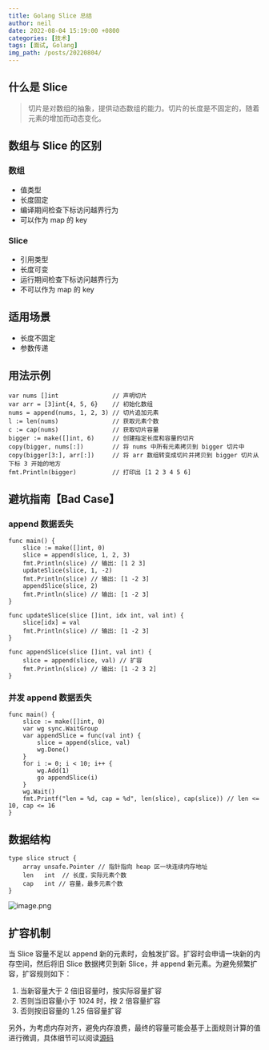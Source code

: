 ```yaml
---
title: Golang Slice 总结
author: neil
date: 2022-08-04 15:19:00 +0800
categories: [技术]
tags: [面试, Golang]
img_path: /posts/20220804/
---
```



## 什么是 Slice

> 切片是对数组的抽象，提供动态数组的能力。切片的长度是不固定的，随着元素的增加而动态变化。

## 数组与 Slice 的区别

### 数组
- 值类型
- 长度固定
- 编译期间检查下标访问越界行为
- 可以作为 map 的 key


### Slice
- 引用类型
- 长度可变
- 运行期间检查下标访问越界行为
- 不可以作为 map 的 key 

## 适用场景

- 长度不固定
- 参数传递

## 用法示例

```golang
var nums []int               // 声明切片
var arr = [3]int{4, 5, 6}    // 初始化数组
nums = append(nums, 1, 2, 3) // 切片追加元素
l := len(nums)               // 获取元素个数
c := cap(nums)               // 获取切片容量
bigger := make([]int, 6)     // 创建指定长度和容量的切片
copy(bigger, nums[:])        // 将 nums 中所有元素拷贝到 bigger 切片中
copy(bigger[3:], arr[:])     // 将 arr 数组转变成切片并拷贝到 bigger 切片从下标 3 开始的地方
fmt.Println(bigger)          // 打印出 [1 2 3 4 5 6]
```

## 避坑指南【Bad Case】

### append 数据丢失

```golang
func main() {
	slice := make([]int, 0)
	slice = append(slice, 1, 2, 3)
	fmt.Println(slice) // 输出: [1 2 3]
	updateSlice(slice, 1, -2)
	fmt.Println(slice) // 输出: [1 -2 3]
	appendSlice(slice, 2)
	fmt.Println(slice) // 输出: [1 -2 3]
}

func updateSlice(slice []int, idx int, val int) {
	slice[idx] = val
	fmt.Println(slice) // 输出: [1 -2 3]
}

func appendSlice(slice []int, val int) {
	slice = append(slice, val) // 扩容
	fmt.Println(slice) // 输出: [1 -2 3 2]
}
```

### 并发 append 数据丢失

```golang
func main() {
	slice := make([]int, 0)
	var wg sync.WaitGroup
	var appendSlice = func(val int) {
		slice = append(slice, val)
		wg.Done()
	}
	for i := 0; i < 10; i++ {
		wg.Add(1)
		go appendSlice(i)
	}
	wg.Wait()
	fmt.Printf("len = %d, cap = %d", len(slice), cap(slice)) // len <= 10, cap <= 16
}
```

## 数据结构

```golang
type slice struct {
	array unsafe.Pointer // 指针指向 heap 区一块连续内存地址
	len   int  // 长度，实际元素个数
	cap   int // 容量，最多元素个数
}
```


![image.png](https://raw.githubusercontent.com/neilzhang/chirpy-images/main/posts/20220804/20220804152930.png)


## 扩容机制

当 Slice 容量不足以 append 新的元素时，会触发扩容。扩容时会申请一块新的内存空间，然后将旧 Slice 数据拷贝到新 Slice，并 append 新元素。为避免频繁扩容，扩容规则如下：

1. 当新容量大于 2 倍旧容量时，按实际容量扩容
2. 否则当旧容量小于 1024 时，按 2 倍容量扩容
3. 否则按旧容量的 1.25 倍容量扩容

另外，为考虑内存对齐，避免内存浪费，最终的容量可能会基于上面规则计算的值进行微调，具体细节可以阅读[源码 ](https://github.com/golang/go/blob/master/src/runtime/slice.go#L178)